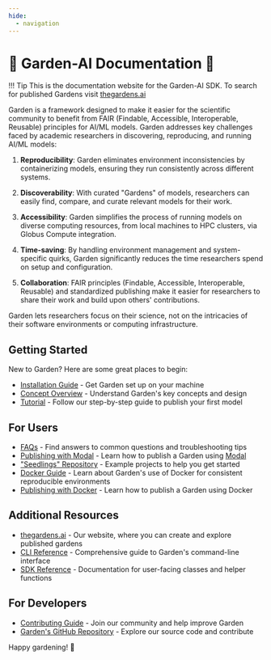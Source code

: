 ```yaml
---
hide:
  - navigation
---
```

# 🌱 Garden-AI Documentation 🌱

!!! Tip
    This is the documentation website for the Garden-AI SDK. To search for published Gardens visit [thegardens.ai](https://thegardens.ai)

Garden is a framework designed to make it easier for the scientific community to benefit from FAIR (Findable, Accessible, Interoperable, Reusable) principles for AI/ML models. Garden addresses key challenges faced by academic researchers in discovering, reproducing, and running AI/ML models:

1. **Reproducibility**: Garden eliminates environment inconsistencies by containerizing models, ensuring they run consistently across different systems.

2. **Discoverability**: With curated "Gardens" of models, researchers can easily find, compare, and curate relevant models for their work.

3. **Accessibility**: Garden simplifies the process of running models on diverse computing resources, from local machines to HPC clusters, via Globus Compute integration.

4. **Time-saving**: By handling environment management and system-specific quirks, Garden significantly reduces the time researchers spend on setup and configuration.

5. **Collaboration**: FAIR principles (Findable, Accessible, Interoperable, Reusable) and standardized publishing make it easier for researchers to share their work and build upon others' contributions.

Garden lets researchers focus on their science, not on the intricacies of their software environments or computing infrastructure.

## Getting Started

New to Garden? Here are some great places to begin:

- [Installation Guide](user_guide/installation.md) - Get Garden set up on your machine
- [Concept Overview](user_guide/concepts.md) - Understand Garden's key concepts and design
- [Tutorial](user_guide/publishing/modal-publishing.md) - Follow our step-by-step guide to publish your first model

## For Users

- [FAQs](user_guide/faqs.md) - Find answers to common questions and troubleshooting tips
- [Publishing with Modal](user_guide/modal-publishing.md) - Learn how to publish a Garden using [Modal](https://modal.com)
- ["Seedlings" Repository](https://github.com/Garden-AI/seedlings) - Example projects to help you get started
- [Docker Guide](user_guide/guides/docker.md) - Learn about Garden's use of Docker for consistent reproducible environments
- [Publishing with Docker](user_guide/publishing/tutorial_docker.md) - Learn how to publish a Garden using Docker

## Additional Resources

- [thegardens.ai](https://thegardens.ai) - Our website, where you can create and explore published gardens
- [CLI Reference](garden-ai.md) - Comprehensive guide to Garden's command-line interface
- [SDK Reference](api-docs.md) - Documentation for user-facing classes and helper functions

## For Developers

- [Contributing Guide](developer_guide/contributing.md) - Join our community and help improve Garden
- [Garden's GitHub Repository](https://github.com/Garden-AI/garden) - Explore our source code and contribute

Happy gardening! 🌱
